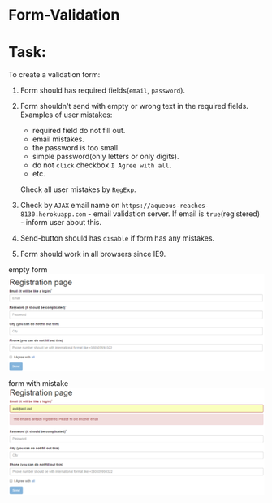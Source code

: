 # Form-Validation
# Task:
To create a validation form:

1. Form should has required fields(`email`, `password`).
2. Form shouldn't send with empty or wrong text in the required fields. Examples of user mistakes:
	- required field do not fill out.
	- email mistakes.
	- the password is too small.
	- simple password(only letters or only digits).
	- do not `click` checkbox `I Agree with all`.
	- etc.
	
	Check all user mistakes by `RegExp`.
3. Check by `AJAX` email name on `https://aqueous-reaches-8130.herokuapp.com` - email validation server. If email is `true`(registered) - inform user about this.
4. Send-button should has `disable` if form has any mistakes.
5. Form should work in all browsers since IE9.


empty form
![Скриншот](imgs/screen-empty.png)

form with mistake
![Скриншот](imgs/screen-mistake.png)
